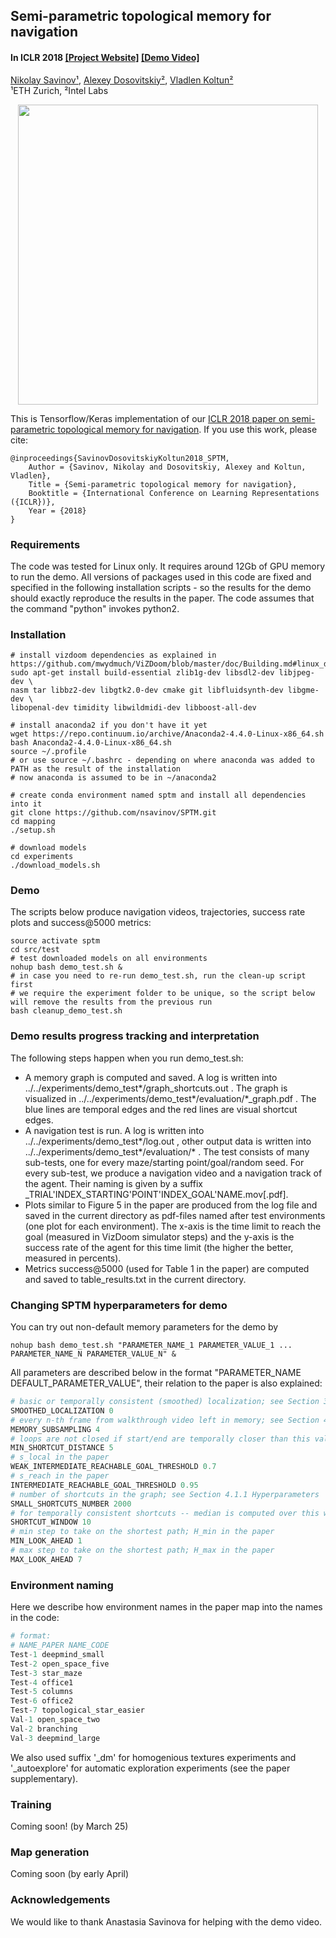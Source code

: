 ## Semi-parametric topological memory for navigation ##
#### In ICLR 2018 [[Project Website]](https://sites.google.com/view/sptm/) [[Demo Video]](https://youtu.be/vRF7f4lhswo)

[Nikolay Savinov¹](http://people.inf.ethz.ch/nsavinov/), [Alexey Dosovitskiy²](https://dosovits.github.io/), [Vladlen Koltun²](http://vladlen.info/)<br/>
¹ETH Zurich, ²Intel Labs<br/>

<p align="center">
  <img src="misc/sptm.gif" width="480">
</p>

This is Tensorflow/Keras implementation of our [ICLR 2018 paper on semi-parametric topological memory for navigation](https://arxiv.org/abs/1803.00653).
If you use this work, please cite:

    @inproceedings{SavinovDosovitskiyKoltun2018_SPTM,
        Author = {Savinov, Nikolay and Dosovitskiy, Alexey and Koltun, Vladlen},
        Title = {Semi-parametric topological memory for navigation},
        Booktitle = {International Conference on Learning Representations ({ICLR})},
        Year = {2018}
    }
    
### Requirements
The code was tested for Linux only. It requires around 12Gb of GPU memory to run the demo. All versions of packages used in this code are fixed and specified in the following installation scripts - so the results for the demo should exactly reproduce the results in the paper. The code assumes that the command "python" invokes python2.

### Installation
```Shell
# install vizdoom dependencies as explained in https://github.com/mwydmuch/ViZDoom/blob/master/doc/Building.md#linux_deps
sudo apt-get install build-essential zlib1g-dev libsdl2-dev libjpeg-dev \
nasm tar libbz2-dev libgtk2.0-dev cmake git libfluidsynth-dev libgme-dev \
libopenal-dev timidity libwildmidi-dev libboost-all-dev

# install anaconda2 if you don't have it yet
wget https://repo.continuum.io/archive/Anaconda2-4.4.0-Linux-x86_64.sh
bash Anaconda2-4.4.0-Linux-x86_64.sh
source ~/.profile
# or use source ~/.bashrc - depending on where anaconda was added to PATH as the result of the installation
# now anaconda is assumed to be in ~/anaconda2

# create conda environment named sptm and install all dependencies into it
git clone https://github.com/nsavinov/SPTM.git
cd mapping
./setup.sh

# download models
cd experiments
./download_models.sh
```
### Demo
The scripts below produce navigation videos, trajectories, success rate plots and success@5000 metrics:
```Shell
source activate sptm
cd src/test
# test downloaded models on all environments 
nohup bash demo_test.sh &
# in case you need to re-run demo_test.sh, run the clean-up script first
# we require the experiment folder to be unique, so the script below will remove the results from the previous run
bash cleanup_demo_test.sh
```
### Demo results progress tracking and interpretation
The following steps happen when you run demo_test.sh:
* A memory graph is computed and saved. A log is written into ../../experiments/demo_test*/graph_shortcuts.out . The graph is visualized in ../../experiments/demo_test*/evaluation/*_graph.pdf . The blue lines are temporal edges and the red lines are visual shortcut edges.
* A navigation test is run. A log is written into ../../experiments/demo_test*/log.out , other output data is written into ../../experiments/demo_test*/evaluation/* . The test consists of many sub-tests, one for every maze/starting point/goal/random seed. For every sub-test, we produce a navigation video and a navigation track of the agent. Their naming is given by a suffix _TRIAL'INDEX_STARTING'POINT'INDEX_GOAL'NAME.mov[.pdf].
* Plots similar to Figure 5 in the paper are produced from the log file and saved in the current directory as pdf-files named after test environments (one plot for each environment). The x-axis is the time limit to reach the goal (measured in VizDoom simulator steps) and the y-axis is the success rate of the agent for this time limit (the higher the better, measured in percents).
* Metrics success@5000 (used for Table 1 in the paper) are computed and saved to table_results.txt in the current directory.

### Changing SPTM hyperparameters for demo
You can try out non-default memory parameters for the demo by
```Shell
nohup bash demo_test.sh "PARAMETER_NAME_1 PARAMETER_VALUE_1 ... PARAMETER_NAME_N PARAMETER_VALUE_N" &
```
All parameters are described below in the format "PARAMETER_NAME DEFAULT_PARAMETER_VALUE", their relation to the paper is also explained:
```python
# basic or temporally consistent (smoothed) localization; see Section 3.1, "Finding the waypoint"
SMOOTHED_LOCALIZATION 0
# every n-th frame from walkthrough video left in memory; see Section 4.1.1 Hyperparameters
MEMORY_SUBSAMPLING 4
# loops are not closed if start/end are temporally closer than this value; \delta T_l in the paper
MIN_SHORTCUT_DISTANCE 5
# s_local in the paper
WEAK_INTERMEDIATE_REACHABLE_GOAL_THRESHOLD 0.7
# s_reach in the paper
INTERMEDIATE_REACHABLE_GOAL_THRESHOLD 0.95
# number of shortcuts in the graph; see Section 4.1.1 Hyperparameters
SMALL_SHORTCUTS_NUMBER 2000
# for temporally consistent shortcuts -- median is computed over this window; \delta T_w in the paper
SHORTCUT_WINDOW 10
# min step to take on the shortest path; H_min in the paper
MIN_LOOK_AHEAD 1
# max step to take on the shortest path; H_max in the paper
MAX_LOOK_AHEAD 7
```
### Environment naming
Here we describe how environment names in the paper map into the names in the code:
```python
# format:
# NAME_PAPER NAME_CODE
Test-1 deepmind_small
Test-2 open_space_five
Test-3 star_maze
Test-4 office1
Test-5 columns
Test-6 office2
Test-7 topological_star_easier
Val-1 open_space_two
Val-2 branching
Val-3 deepmind_large
```
We also used suffix '_dm' for homogenious textures experiments and '_autoexplore' for automatic exploration experiments (see the paper supplementary).

### Training
Coming soon! (by March 25)

### Map generation
Coming soon (by early April)

### Acknowledgements
We would like to thank Anastasia Savinova for helping with the demo video.

